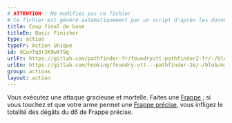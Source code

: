 ```yaml
---
# ATTENTION : Ne modifiez pas ce fichier
# Ce fichier est généré automatiquement par un script d'après les données du module Foundry VTT officiel et de sa traduction
title: Coup final de base
titleEn: Basic Finisher
type: action
typeFr: Action Unique
id: dCuvfq3r2K9wXY9g
urlFr: https://gitlab.com/pathfinder-fr/foundryvtt-pathfinder2-fr/-/blob/master/data/actions/dCuvfq3r2K9wXY9g.htm
urlEn: https://gitlab.com/hooking/foundry-vtt---pathfinder-2e/-/blob/master/packs/data/actions.db/basic-finisher.json
group: actions
layout: action
---
```

Vous exécutez une attaque gracieuse et mortelle. Faites une [Frappe](frapper.md) ; si vous touchez et que votre arme permet une [Frappe précise](../class-features/frappe-précise.md), vous infligez le totalité des dégâts du d6 de Frappe précise.


